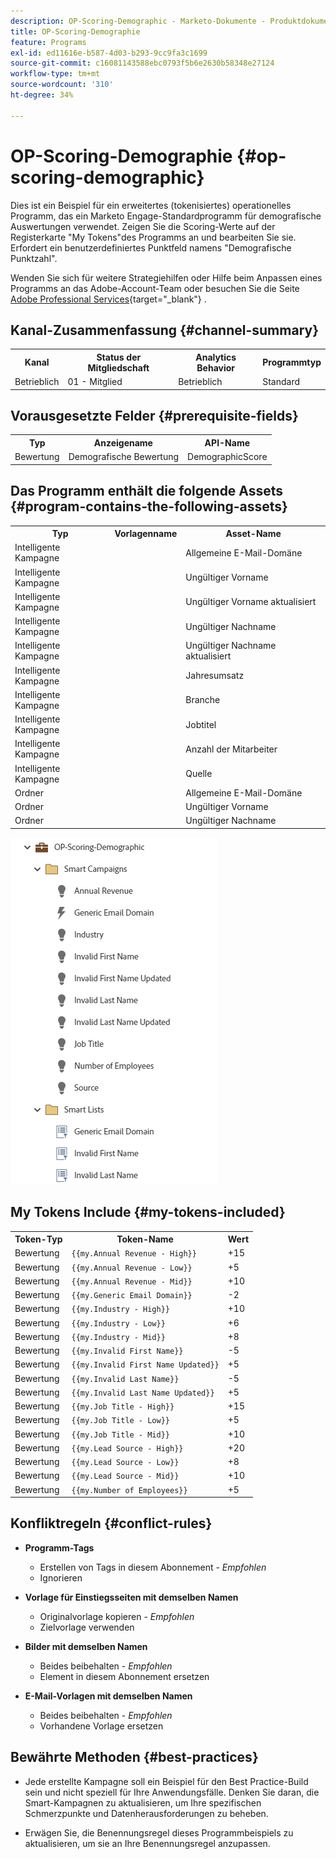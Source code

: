 ```yaml
---
description: OP-Scoring-Demographic - Marketo-Dokumente - Produktdokumentation
title: OP-Scoring-Demographie
feature: Programs
exl-id: ed11616e-b587-4d03-b293-9cc9fa3c1699
source-git-commit: c16081143588ebc0793f5b6e2630b58348e27124
workflow-type: tm+mt
source-wordcount: '310'
ht-degree: 34%

---
```


# OP-Scoring-Demographie {#op-scoring-demographic}

Dies ist ein Beispiel für ein erweitertes (tokenisiertes) operationelles Programm, das ein Marketo Engage-Standardprogramm für demografische Auswertungen verwendet. Zeigen Sie die Scoring-Werte auf der Registerkarte &quot;My Tokens&quot;des Programms an und bearbeiten Sie sie. Erfordert ein benutzerdefiniertes Punktfeld namens &quot;Demografische Punktzahl&quot;.

Wenden Sie sich für weitere Strategiehilfen oder Hilfe beim Anpassen eines Programms an das Adobe-Account-Team oder besuchen Sie die Seite [Adobe Professional Services](https://business.adobe.com/customers/consulting-services/main.html){target="_blank"} .

## Kanal-Zusammenfassung {#channel-summary}

<table style="table-layout:auto"> 
 <tbody> 
  <tr> 
   <th>Kanal</th> 
   <th>Status der Mitgliedschaft</th>
   <th>Analytics Behavior</th>
   <th>Programmtyp</th>
  </tr> 
  <tr> 
   <td>Betrieblich</td> 
   <td>01 - Mitglied</td>
   <td>Betrieblich</td>
   <td>Standard</td>
  </tr>
 </tbody> 
</table>

## Vorausgesetzte Felder {#prerequisite-fields}

<table style="table-layout:auto"> 
 <tbody> 
  <tr> 
   <th>Typ</th> 
   <th>Anzeigename</th>
   <th>API-Name</th>
  </tr>
  <tr> 
   <td>Bewertung</td> 
   <td>Demografische Bewertung</td>
   <td>DemographicScore</td>
  </tr>
 </tbody> 
</table>

## Das Programm enthält die folgende Assets {#program-contains-the-following-assets}

<table style="table-layout:auto"> 
 <tbody> 
  <tr> 
   <th>Typ</th> 
   <th>Vorlagenname</th>
   <th>Asset-Name</th>
  </tr>
  <tr> 
   <td>Intelligente Kampagne</td> 
   <td> </td>
   <td>Allgemeine E-Mail-Domäne</td>
  </tr>
  <tr> 
   <td>Intelligente Kampagne</td> 
   <td> </td>
   <td>Ungültiger Vorname</td>
  </tr>
  <tr> 
   <td>Intelligente Kampagne</td> 
   <td> </td>
   <td>Ungültiger Vorname aktualisiert</td>
  </tr>
  <tr> 
   <td>Intelligente Kampagne</td> 
   <td> </td>
   <td>Ungültiger Nachname</td>
  </tr>
  <tr> 
   <td>Intelligente Kampagne</td> 
   <td> </td>
   <td>Ungültiger Nachname aktualisiert</td>
  </tr>
  <tr> 
   <td>Intelligente Kampagne</td> 
   <td> </td>
   <td>Jahresumsatz</td>
  </tr>
  <tr> 
   <td>Intelligente Kampagne</td> 
   <td> </td>
   <td>Branche</td>
  </tr>
  <tr> 
   <td>Intelligente Kampagne</td> 
   <td> </td>
   <td>Jobtitel</td>
  </tr>
  <tr> 
   <td>Intelligente Kampagne</td> 
   <td> </td>
   <td>Anzahl der Mitarbeiter</td>
  </tr>
  <tr> 
   <td>Intelligente Kampagne</td> 
   <td> </td>
   <td>Quelle</td>
  </tr>
  <tr> 
   <td>Ordner</td> 
   <td> </td>
   <td>Allgemeine E-Mail-Domäne</td>
  </tr>
  <tr> 
   <td>Ordner</td> 
   <td> </td>
   <td>Ungültiger Vorname</td>
  </tr>
  <tr> 
   <td>Ordner</td> 
   <td> </td>
   <td>Ungültiger Nachname</td>
  </tr>
 </tbody> 
</table>

![](assets/op-scoring-demographic-1.png)

## My Tokens Include {#my-tokens-included}

<table style="table-layout:auto"> 
 <tbody> 
  <tr> 
   <th>Token-Typ</th> 
   <th>Token-Name</th>
   <th>Wert</th>
  </tr>
  <tr> 
   <td>Bewertung</td> 
   <td><code>{{my.Annual Revenue - High}}</code></td>
   <td>+15</td>
  </tr>
  <tr> 
   <td>Bewertung</td> 
   <td><code>{{my.Annual Revenue - Low}}</code></td>
   <td>+5</td>
  </tr>
  <tr> 
   <td>Bewertung</td> 
   <td><code>{{my.Annual Revenue - Mid}}</code></td>
   <td>+10</td>
  </tr>
   <tr> 
   <td>Bewertung</td> 
   <td><code>{{my.Generic Email Domain}}</code></td>
   <td>-2</td>
  </tr>
  <tr> 
   <td>Bewertung</td> 
   <td><code>{{my.Industry - High}}</code></td>
   <td>+10</td>
  </tr>
  <tr> 
   <td>Bewertung</td> 
   <td><code>{{my.Industry - Low}}</code></td>
   <td>+6</td>
  </tr>
   <tr> 
   <td>Bewertung</td> 
   <td><code>{{my.Industry - Mid}}</code></td>
   <td>+8</td>
  </tr>
  <tr> 
   <td>Bewertung</td> 
   <td><code>{{my.Invalid First Name}}</code></td>
   <td>-5</td>
  </tr>
   <tr> 
   <td>Bewertung</td> 
   <td><code>{{my.Invalid First Name Updated}}</code></td>
   <td>+5</td>
  </tr>
  <tr> 
   <td>Bewertung</td> 
   <td><code>{{my.Invalid Last Name}}</code></td>
   <td>-5</td>
  </tr>
  <tr> 
   <td>Bewertung</td> 
   <td><code>{{my.Invalid Last Name Updated}}</code></td>
   <td>+5</td>
  </tr>
  <tr> 
   <td>Bewertung</td> 
   <td><code>{{my.Job Title - High}}</code></td>
   <td>+15</td>
  </tr>
   <tr> 
   <td>Bewertung</td> 
   <td><code>{{my.Job Title - Low}}</code></td>
   <td>+5</td>
  </tr>
  <tr> 
   <td>Bewertung</td> 
   <td><code>{{my.Job Title - Mid}}</code></td>
   <td>+10</td>
  </tr>
  <tr> 
   <td>Bewertung</td> 
   <td><code>{{my.Lead Source - High}}</code></td>
   <td>+20</td>
  </tr>
  <tr> 
   <td>Bewertung</td> 
   <td><code>{{my.Lead Source - Low}}</code></td>
   <td>+8</td>
  </tr>
  <tr> 
   <td>Bewertung</td> 
   <td><code>{{my.Lead Source - Mid}}</code></td>
   <td>+10</td>
  </tr>
  <tr> 
   <td>Bewertung</td> 
   <td><code>{{my.Number of Employees}}</code></td>
   <td>+5</td>
  </tr>
 </tbody> 
</table>

## Konfliktregeln {#conflict-rules}

* **Programm-Tags**
   * Erstellen von Tags in diesem Abonnement - _Empfohlen_
   * Ignorieren

* **Vorlage für Einstiegsseiten mit demselben Namen**
   * Originalvorlage kopieren - _Empfohlen_
   * Zielvorlage verwenden

* **Bilder mit demselben Namen**
   * Beides beibehalten - _Empfohlen_
   * Element in diesem Abonnement ersetzen

* **E-Mail-Vorlagen mit demselben Namen**
   * Beides beibehalten - _Empfohlen_
   * Vorhandene Vorlage ersetzen

## Bewährte Methoden {#best-practices}

* Jede erstellte Kampagne soll ein Beispiel für den Best Practice-Build sein und nicht speziell für Ihre Anwendungsfälle. Denken Sie daran, die Smart-Kampagnen zu aktualisieren, um Ihre spezifischen Schmerzpunkte und Datenherausforderungen zu beheben.

* Erwägen Sie, die Benennungsregel dieses Programmbeispiels zu aktualisieren, um sie an Ihre Benennungsregel anzupassen.
